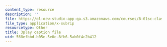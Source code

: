 ```yaml
---
content_type: resource
description: ''
file: https://ol-ocw-studio-app-qa.s3.amazonaws.com/courses/8-01sc-classical-mechanics-fall-2016/568efbbdb05e5e0e8fb65ab0f4c2b412_jtOxRPQDuJs.vtt
file_type: application/x-subrip
resourcetype: Other
title: 3play caption file
uid: 568efbbd-b05e-5e0e-8fb6-5ab0f4c2b412
---
```

